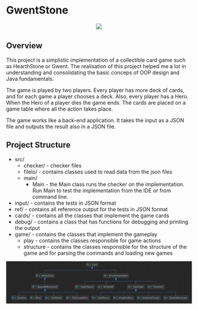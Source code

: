 

# GwentStone 


<div align="center"><img src="https://media.giphy.com/media/wZiD4vvJ1yIjKleNnK/giphy.gif" width="500px"></div>

## Overview

This project is a simplistic implementation of a collectible card game such as
HearthStone or Gwent. The realisation of this project helped me a lot in understanding
and consolidating the basic conceps of OOP design and Java fundamentals.

The game is played by two players. Every player has more deck of cards, and for each game
a player chooses a deck. Also, every player has a Hero. When the Hero of a player dies the 
game ends. The cards are placed on a game table where all the action takes place.

The game works like a back-end application. It takes the input as a JSON file and outputs the
result also in a JSON file.
## Project Structure

* src/
  * checker/ - checker files
  * fileio/ - contains classes used to read data from the json files
  * main/
    * Main - the Main class runs the checker on the implementation.
      Run Main to test the implementation from the IDE or from command line.
* input/ - contains the tests in JSON format
* ref/ - contains all reference output for the tests in JSON format
* cards/ - contains all the classes that implement the game cards
* debug/ - contains a class that has functions for debugging and printing the output
* game/ - contains the classes that implement the gameplay
  * play - contains the classes responsible for game actions
  * structure - contains the classes responsible for the structure of the game 
    and for parsing the commands and loading new games

    
![alt text](./readme_img/Screenshot%202022-11-24%20at%2022.13.45.jpg)  




